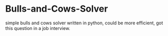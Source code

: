 # Bulls-and-Cows-Solver
simple bulls and cows solver written in python, could be more efficient, got this question in a job interview.
